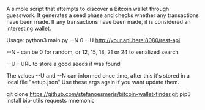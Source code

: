 A simple script that attempts to discover a Bitcoin wallet through guesswork.
It generates a seed phase and checks whether any transactions have been made.
If any transactions have been made, it is considered an interesting wallet.

Usage: python3 main.py --N 0 --U http://your.api.here:8080/rest-api

--N - can be 0 for random, or 12, 15, 18, 21 or 24 to serialized search

--U - URL to store a good seeds if was found

The values --U and --N can informed once time, after this it's stored in a local file "setup.json"
Use these args again if you want update them.

git clone https://github.com/stefanoesmeris/bitcoin-wallet-finder.git
pip3 install bip-utils requests mnemonic
